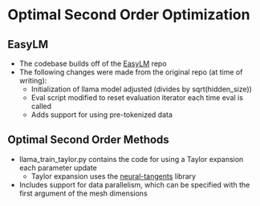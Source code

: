 # Optimal Second Order Optimization

## EasyLM
* The codebase builds off of the [EasyLM](https://github.com/young-geng/EasyLM) repo
* The following changes were made from the original repo (at time of writing):
  * Initialization of llama model adjusted (divides by sqrt(hidden_size))
  * Eval script modified to reset evaluation iterator each time eval is called
  * Adds support for using pre-tokenized data

## Optimal Second Order Methods
* llama_train_taylor.py contains the code for using a Taylor expansion each parameter update
  * Taylor expansion uses the [neural-tangents](https://neural-tangents.readthedocs.io/en/latest/index.html) library
* Includes support for data parallelism, which can be specified with the first argument of the mesh dimensions
